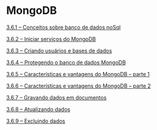 # MongoDB

[3.6.1 – Conceitos sobre banco de dados noSql](/mongoDB/markdown/aula-3.6.1.md)

[3.6.2 – Iniciar serviços do MongoDB](/mongoDB/markdown/aula-3.6.2.md)

[3.6.3 – Criando usuários e bases de dados](/mongoDB/markdown/aula-3.6.3.md)

[3.6.4 – Protegendo o banco de dados MongoDB](/mongoDB/markdown/aula-3.6.4.md)

[3.6.5 – Características e vantagens do MongoDB – parte 1](/mongoDB/markdown/aula-3.6.5.md)

[3.6.6 – Características e vantagens do MongoDB – parte 2](/mongoDB/markdown/aula-3.6.6.md)

[3.6.7 – Gravando dados em documentos](/mongoDB/markdown/aula-3.6.7.md)

[3.6.8 – Atualizando dados](/mongoDB/markdown/aula-3.6.8.md)

[3.6.9 – Excluindo dados](/mongoDB/markdown/aula-3.6.9.md)

[]()

[]()

[]()

[]()

[]()

[]()